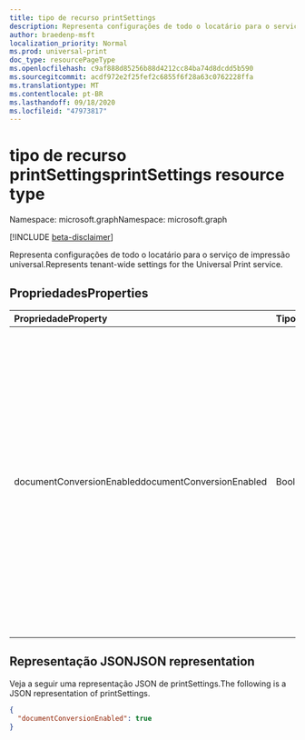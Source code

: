 ```yaml
---
title: tipo de recurso printSettings
description: Representa configurações de todo o locatário para o serviço de impressão universal.
author: braedenp-msft
localization_priority: Normal
ms.prod: universal-print
doc_type: resourcePageType
ms.openlocfilehash: c9af888d85256b88d4212cc84ba74d8dcdd5b590
ms.sourcegitcommit: acdf972e2f25fef2c6855f6f28a63c0762228ffa
ms.translationtype: MT
ms.contentlocale: pt-BR
ms.lasthandoff: 09/18/2020
ms.locfileid: "47973817"
---
```

# <a name="printsettings-resource-type"></a><span data-ttu-id="14b51-103">tipo de recurso printSettings</span><span class="sxs-lookup"><span data-stu-id="14b51-103">printSettings resource type</span></span>

<span data-ttu-id="14b51-104">Namespace: microsoft.graph</span><span class="sxs-lookup"><span data-stu-id="14b51-104">Namespace: microsoft.graph</span></span>

[!INCLUDE [beta-disclaimer](../../includes/beta-disclaimer.md)]

<span data-ttu-id="14b51-105">Representa configurações de todo o locatário para o serviço de impressão universal.</span><span class="sxs-lookup"><span data-stu-id="14b51-105">Represents tenant-wide settings for the Universal Print service.</span></span>

## <a name="properties"></a><span data-ttu-id="14b51-106">Propriedades</span><span class="sxs-lookup"><span data-stu-id="14b51-106">Properties</span></span>
| <span data-ttu-id="14b51-107">Propriedade</span><span class="sxs-lookup"><span data-stu-id="14b51-107">Property</span></span>     | <span data-ttu-id="14b51-108">Tipo</span><span class="sxs-lookup"><span data-stu-id="14b51-108">Type</span></span>        | <span data-ttu-id="14b51-109">Descrição</span><span class="sxs-lookup"><span data-stu-id="14b51-109">Description</span></span> |
|:-------------|:------------|:------------|
|<span data-ttu-id="14b51-110">documentConversionEnabled</span><span class="sxs-lookup"><span data-stu-id="14b51-110">documentConversionEnabled</span></span>|<span data-ttu-id="14b51-111">Boolean</span><span class="sxs-lookup"><span data-stu-id="14b51-111">Boolean</span></span>|<span data-ttu-id="14b51-112">Especifica se a conversão de documentos está habilitada para o locatário.</span><span class="sxs-lookup"><span data-stu-id="14b51-112">Specifies whether document conversion is enabled for the tenant.</span></span> <span data-ttu-id="14b51-113">Se a conversão de documentos estiver habilitada, o serviço de impressão universal converterá automaticamente os documentos em um formato compatível com a impressora (XPS para PDF), quando necessário.</span><span class="sxs-lookup"><span data-stu-id="14b51-113">If document conversion is enabled, Universal Print service will automatically convert documents into a format compatible with the printer (xps to pdf) when needed.</span></span>|

## <a name="json-representation"></a><span data-ttu-id="14b51-114">Representação JSON</span><span class="sxs-lookup"><span data-stu-id="14b51-114">JSON representation</span></span>

<span data-ttu-id="14b51-115">Veja a seguir uma representação JSON de printSettings.</span><span class="sxs-lookup"><span data-stu-id="14b51-115">The following is a JSON representation of printSettings.</span></span>
<!-- {
  "blockType": "resource",
  "optionalProperties": [

  ],
  "@odata.type": "microsoft.graph.printSettings"
}-->

```json
{
  "documentConversionEnabled": true
}

```


